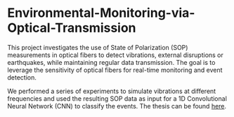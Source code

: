 # Environmental-Monitoring-via-Optical-Transmission

This project investigates the use of State of Polarization (SOP) measurements in optical fibers to detect vibrations, external disruptions or earthquakes, while maintaining regular data transmission. The goal is to leverage the sensitivity of optical fibers for real-time monitoring and event detection.

We performed a series of experiments to simulate vibrations at different frequencies and used the resulting SOP data as input for a 1D Convolutional Neural Network (CNN) to classify the events. The thesis can be found [here](https://pergamos.lib.uoa.gr/uoa/dl/object/3481669/file.pdf).
